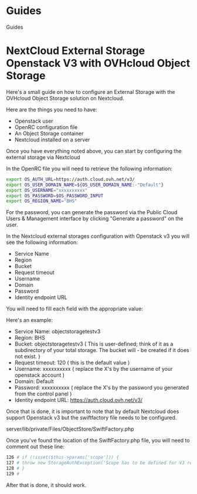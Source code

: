 # Guides
Guides

# NextCloud External Storage Openstack V3 with OVHcloud Object Storage

Here's a small guide on how to configure an External Storage with the OVHcloud Object Storage solution on Nextcloud.

 Here are the things you need to have:

- Openstack user
- OpenRC configuration file
- An Object Storage container
- Nextcloud installed on a server

Once you have everything noted above, you can start by configuring the external storage via Nextcloud

In the OpenRC file you will need to retrieve the following information:

```bash
export OS_AUTH_URL=https://auth.cloud.ovh.net/v3/
export OS_USER_DOMAIN_NAME=${OS_USER_DOMAIN_NAME:-"Default"}
export OS_USERNAME="xxxxxxxxxx"
export OS_PASSWORD=$OS_PASSWORD_INPUT
export OS_REGION_NAME="BHS"
```
For the password, you can generate the password via the Public Cloud Users & Management interface by clicking "Generate a password" on the user.

In the Nextcloud external storages configuration with Openstack v3 you will see the following information:

- Service Name
- Region
- Bucket
- Request timeout
- Username
- Domain
- Password
- Identity endpoint URL

You will need to fill each field with the appropriate value:

Here's an example:

- Service Name: objectstoragetestv3
- Region: BHS
- Bucket: objectstoragetestv3 ( This is user-defined; think of it as a subdirectory of your total storage. The bucket will - be created if it does not exist. )
- Request timeout: 120 ( this is the default value )
- Username: xxxxxxxxxx ( replace the X's by the username of your openstack account )
- Domain: Default
- Password: xxxxxxxxxx ( replace the X's by the password you generated from the control panel )
- Identity endpoint URL: https://auth.cloud.ovh.net/v3/

Once that is done, it is important to note that by default Nextcloud does support Openstack v3 but the swiftfactory file needs to be configured.

server/lib/private/Files/ObjectStore/SwiftFactory.php 

Once you've found the location of the SwiftFactory.php file, you will need to comment out these line:

```bash
126 # if (!isset($this->params['scope'])) {
127 # throw new StorageAuthException('Scope has to be defined for V3 requests');
128 # }
129 #
```

After that is done, it should work.


